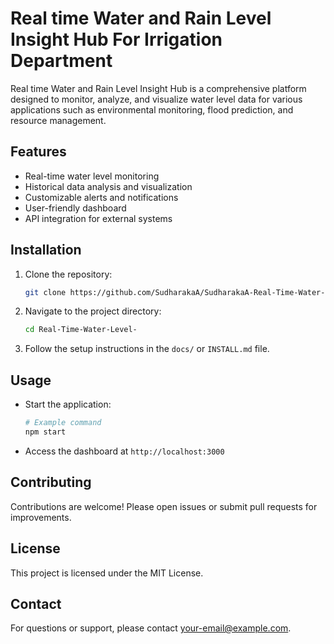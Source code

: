 # Real time Water and Rain Level Insight Hub For Irrigation Department

Real time Water and Rain Level Insight Hub is a comprehensive platform designed to monitor, analyze, and visualize water level data for various applications such as environmental monitoring, flood prediction, and resource management.

## Features

- Real-time water level monitoring
- Historical data analysis and visualization
- Customizable alerts and notifications
- User-friendly dashboard
- API integration for external systems

## Installation

1. Clone the repository:
    ```bash
    git clone https://github.com/SudharakaA/SudharakaA-Real-Time-Water-Level-
    ```
2. Navigate to the project directory:
    ```bash
    cd Real-Time-Water-Level-
    ```
3. Follow the setup instructions in the `docs/` or `INSTALL.md` file.

## Usage

- Start the application:
  ```bash
  # Example command
  npm start
  ```
- Access the dashboard at `http://localhost:3000`

## Contributing

Contributions are welcome! Please open issues or submit pull requests for improvements.

## License

This project is licensed under the MIT License.

## Contact

For questions or support, please contact [your-email@example.com](mailto:your-email@example.com).
